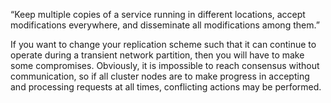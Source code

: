“Keep multiple copies of a service running in different locations, accept modifications everywhere, and disseminate all modifications among them.”

If you want to change your replication scheme such that it can continue to operate during a transient network partition, then you will have to make some compromises. Obviously, it is impossible to reach consensus without communication, so if all cluster nodes are to make progress in accepting and processing requests at all times, conflicting actions may be performed.
